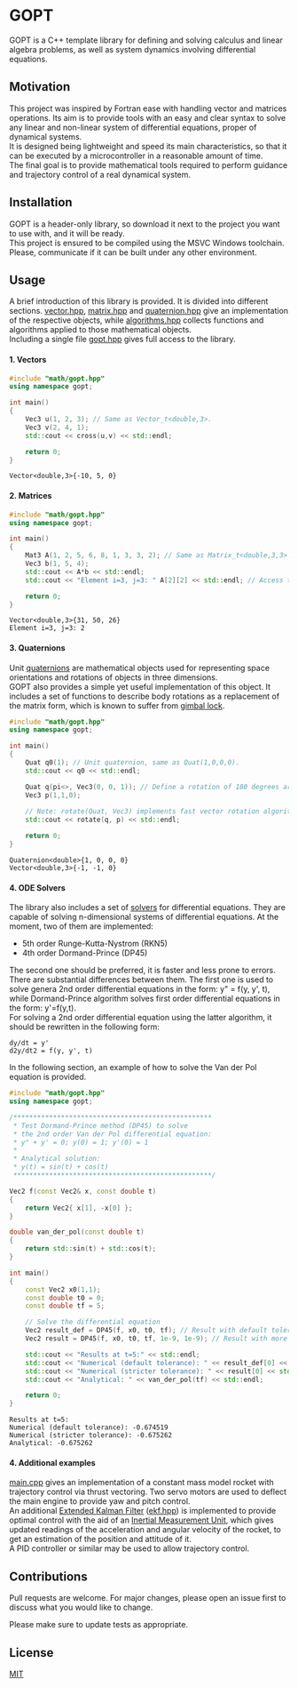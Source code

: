 GOPT
====

GOPT is a C++ template library for defining and solving calculus and linear algebra problems, as well as system dynamics involving differential equations.

Motivation
----------

This project was inspired by Fortran ease with handling vector and matrices operations. Its aim is to provide tools with an easy and clear syntax to solve any linear and non-linear system of differential equations, proper of dynamical systems.  
It is designed being lightweight and speed its main characteristics, so that it can be executed by a microcontroller in a reasonable amount of time.  
The final goal is to provide mathematical tools required to perform guidance and trajectory control of a real dynamical system.

Installation
------------

GOPT is a header-only library, so download it next to the project you want to use with, and it will be ready.  
This project is ensured to be compiled using the MSVC Windows toolchain. Please, communicate if it can be built under any other environment.

Usage
-----

A brief introduction of this library is provided. It is divided into different sections. [vector.hpp](math/vector.hpp), [matrix.hpp](math/matrix.hpp) and [quaternion.hpp](math/quaternion.hpp) give an implementation of the respective objects, while [algorithms.hpp](math/algorithms.hpp) collects functions and algorithms applied to those mathematical objects.  
Including a single file [gopt.hpp](math/gopt.hpp) gives full access to the library.
  
#### 1. Vectors
```c++
#include "math/gopt.hpp"
using namespace gopt;

int main()
{
    Vec3 u(1, 2, 3); // Same as Vector_t<double,3>.
    Vec3 v(2, 4, 1);
    std::cout << cross(u,v) << std::endl;

    return 0;
}
```
```console
Vector<double,3>{-10, 5, 0}
```
  
#### 2. Matrices
```c++
#include "math/gopt.hpp"
using namespace gopt;

int main()
{
    Mat3 A(1, 2, 5, 6, 8, 1, 3, 3, 2); // Same as Matrix_t<double,3,3>.
    Vec3 b(1, 5, 4);
    std::cout << A*b << std::endl;
    std::cout << "Element i=3, j=3: " A[2][2] << std::endl; // Access the element at 3rd row and 3rd column.

    return 0;
}
```
```console
Vector<double,3>{31, 50, 26}
Element i=3, j=3: 2
```
  
#### 3. Quaternions
Unit [quaternions](https://en.wikipedia.org/wiki/Quaternions_and_spatial_rotation) are mathematical objects used for representing space orientations and rotations of objects in three dimensions.  
GOPT also provides a simple yet useful implementation of this object. It includes a set of functions to describe body rotations as a replacement of the matrix form, which is known to suffer from [gimbal lock](https://en.wikipedia.org/wiki/Gimbal_lock).  
  
```c++
#include "math/gopt.hpp"
using namespace gopt;

int main()
{
    Quat q0(1); // Unit quaternion, same as Quat(1,0,0,0).
    std::cout << q0 << std::endl;

    Quat q(pi<>, Vec3(0, 0, 1)); // Define a rotation of 180 degrees around the z axis.
    Vec3 p(1,1,0);
    
    // Note: rotate(Quat, Vec3) implements fast vector rotation algorithm.
    std::cout << rotate(q, p) << std::endl;

    return 0;
}
```
```console
Quaternion<double>{1, 0, 0, 0}
Vector<double,3>{-1, -1, 0}
```
  
#### 4. ODE Solvers
The library also includes a set of [solvers](math/solvers.hpp) for differential equations. They are capable of solving n-dimensional systems of differential equations. At the moment, two of them are implemented:
* 5th order Runge-Kutta-Nystrom (RKN5)
* 4th order Dormand-Prince (DP45)
  
The second one should be preferred, it is faster and less prone to errors. There are substantial differences between them. The first one is used to solve genera 2nd order differential equations in the form: y" = f(y, y', t), while Dormand-Prince algorithm solves first order differential equations in the form: y'=f(y,t).  
For solving a 2nd order differential equation using the latter algorithm, it should be rewritten in the following form:
```console
dy/dt = y'
d2y/dt2 = f(y, y', t)
```
  
In the following section, an example of how to solve the Van der Pol equation is provided.

```c++
#include "math/gopt.hpp"
using namespace gopt;

/**************************************************
 * Test Dormand-Prince method (DP45) to solve
 * the 2nd order Van der Pol differential equation:
 * y" + y' = 0; y(0) = 1; y'(0) = 1
 *
 * Analytical solution:
 * y(t) = sin(t) + cos(t)
 **************************************************/

Vec2 f(const Vec2& x, const double t)
{
    return Vec2{ x[1], -x[0] };
}

double van_der_pol(const double t)
{
    return std::sin(t) + std::cos(t);
}

int main()
{
    const Vec2 x0(1,1);
    const double t0 = 0;
    const double tf = 5;

    // Solve the differential equation
    Vec2 result_def = DP45(f, x0, t0, tf); // Result with default tolerances
    Vec2 result = DP45(f, x0, t0, tf, 1e-9, 1e-9); // Result with more strict tolerances

    std::cout << "Results at t=5:" << std::endl;
    std::cout << "Numerical (default tolerance): " << result_def[0] << std::endl;
    std::cout << "Numerical (stricter tolerance): " << result[0] << std::endl;
    std::cout << "Analytical: " << van_der_pol(tf) << std::endl;

    return 0;
}
```
```console
Results at t=5:
Numerical (default tolerance): -0.674519
Numerical (stricter tolerance): -0.675262
Analytical: -0.675262
```
  
#### 4. Additional examples

[main.cpp](main.cpp) gives an implementation of a constant mass model rocket with trajectory control via thrust vectoring. Two servo motors are used to deflect the main engine to provide yaw and pitch control.  
An additional [Extended Kalman Filter](https://en.wikipedia.org/wiki/Extended_Kalman_filter) ([ekf.hpp](math/ekf.hpp)) is implemented to provide optimal control with the aid of an [Inertial Measurement Unit](https://en.wikipedia.org/wiki/Inertial_measurement_unit), which gives updated readings of the acceleration and angular velocity of the rocket, to get an estimation of the position and attitude of it.  
A PID controller or similar may be used to allow trajectory control.
  
Contributions
-------------

Pull requests are welcome. For major changes, please open an issue first to discuss what you would like to change.

Please make sure to update tests as appropriate.

License
-------
[MIT](LICENSE.txt)